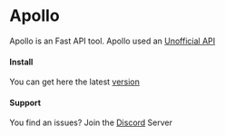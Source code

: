 # Apollo

Apollo is an Fast API tool. 
Apollo used an [Unofficial API](https://fortnite-api.com)

#### Install

You can get here the latest [version](https://fortnite-api.com/)

#### Support

You find an issues?
Join the [Discord](https://discord.gg/jvX5DaG7nR) Server

